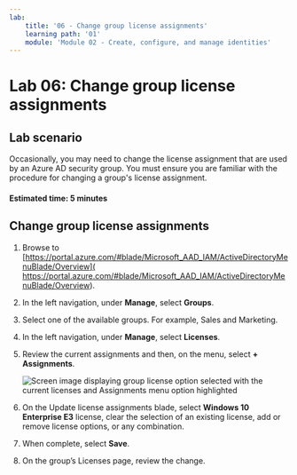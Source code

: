 ```yaml
---
lab:
    title: '06 - Change group license assignments'
    learning path: '01'
    module: 'Module 02 - Create, configure, and manage identities'
---
```


# Lab 06: Change group license assignments

## Lab scenario

Occasionally, you may need to change the license assignment that are used by an Azure AD security group. You must ensure you are familiar with the procedure for changing a group's license assignment.

#### Estimated time: 5 minutes

## Change group license assignments

1. Browse to [https://portal.azure.com/#blade/Microsoft_AAD_IAM/ActiveDirectoryMenuBlade/Overview]( https://portal.azure.com/#blade/Microsoft_AAD_IAM/ActiveDirectoryMenuBlade/Overview).

1. In the left navigation, under **Manage**, select **Groups**.

1. Select one of the available groups. For example, Sales and Marketing.

1. In the left navigation, under **Manage**, select **Licenses**.

1. Review the current assignments and then, on the menu, select **+ Assignments**.

    ![Screen image displaying group license option selected with the current licenses and Assignments menu option highlighted](./media/lp1-mod2-change-group-license.png)

1. On the Update license assignments blade, select **Windows 10 Enterprise E3** license, clear the selection of an existing license, add or remove license options, or any combination.

1. When complete, select **Save**.

1. On the group’s Licenses page, review the change.
